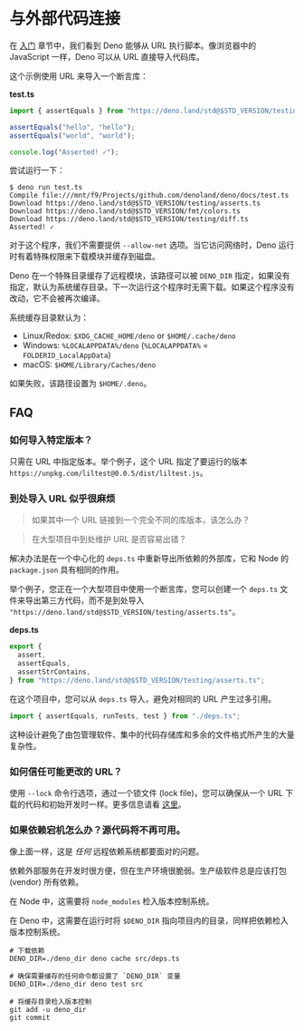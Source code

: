 # 与外部代码连接

在 [入门](./getting_started.md) 章节中，我们看到 Deno 能够从 URL 执行脚本。像浏览器中的 JavaScript 一样，Deno 可以从 URL 直接导入代码库。

这个示例使用 URL 来导入一个断言库：

**test.ts**

```ts
import { assertEquals } from "https://deno.land/std@$STD_VERSION/testing/asserts.ts";

assertEquals("hello", "hello");
assertEquals("world", "world");

console.log("Asserted! ✓");
```

尝试运行一下：

```shell
$ deno run test.ts
Compile file:///mnt/f9/Projects/github.com/denoland/deno/docs/test.ts
Download https://deno.land/std@$STD_VERSION/testing/asserts.ts
Download https://deno.land/std@$STD_VERSION/fmt/colors.ts
Download https://deno.land/std@$STD_VERSION/testing/diff.ts
Asserted! ✓
```

对于这个程序，我们不需要提供 `--allow-net` 选项。当它访问网络时，Deno 运行时有着特殊权限来下载模块并缓存到磁盘。

Deno 在一个特殊目录缓存了远程模块，该路径可以被 `DENO_DIR` 指定，如果没有指定，默认为系统缓存目录。下一次运行这个程序时无需下载。如果这个程序没有改动，它不会被再次编译。

系统缓存目录默认为：

- Linux/Redox: `$XDG_CACHE_HOME/deno` or `$HOME/.cache/deno`
- Windows: `%LOCALAPPDATA%/deno` (`%LOCALAPPDATA%` = `FOLDERID_LocalAppData`)
- macOS: `$HOME/Library/Caches/deno`

如果失败，该路径设置为 `$HOME/.deno`。

## FAQ

### 如何导入特定版本？

只需在 URL 中指定版本。举个例子，这个 URL 指定了要运行的版本 `https://unpkg.com/liltest@0.0.5/dist/liltest.js`。

### 到处导入 URL 似乎很麻烦

> 如果其中一个 URL 链接到一个完全不同的库版本，该怎么办？

> 在大型项目中到处维护 URL 是否容易出错？

解决办法是在一个中心化的 `deps.ts` 中重新导出所依赖的外部库，它和 Node 的 `package.json` 具有相同的作用。

举个例子，您正在一个大型项目中使用一个断言库，您可以创建一个 `deps.ts` 文件来导出第三方代码，而不是到处导入 `"https://deno.land/std@$STD_VERSION/testing/asserts.ts"`。

**deps.ts**

```ts
export {
  assert,
  assertEquals,
  assertStrContains,
} from "https://deno.land/std@$STD_VERSION/testing/asserts.ts";
```

在这个项目中，您可以从 `deps.ts` 导入，避免对相同的 URL 产生过多引用。

```ts
import { assertEquals, runTests, test } from "./deps.ts";
```

这种设计避免了由包管理软件、集中的代码存储库和多余的文件格式所产生的大量复杂性。

### 如何信任可能更改的 URL？

使用 `--lock` 命令行选项，通过一个锁文件 (lock file)，您可以确保从一个 URL 下载的代码和初始开发时一样。更多信息请看 [这里](./linking_to_external_code/integrity_checking.md)。


### 如果依赖宕机怎么办？源代码将不再可用。

像上面一样，这是 _任何_ 远程依赖系统都要面对的问题。

依赖外部服务在开发时很方便，但在生产环境很脆弱。生产级软件总是应该打包 (vendor) 所有依赖。

在 Node 中，这需要将 `node_modules` 检入版本控制系统。

在 Deno 中，这需要在运行时将 `$DENO_DIR` 指向项目内的目录，同样把依赖检入版本控制系统。

```shell
# 下载依赖
DENO_DIR=./deno_dir deno cache src/deps.ts

# 确保需要缓存的任何命令都设置了 `DENO_DIR` 变量
DENO_DIR=./deno_dir deno test src

# 将缓存目录检入版本控制
git add -u deno_dir
git commit
```
